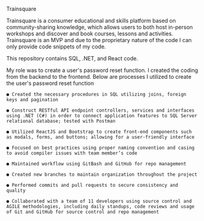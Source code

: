 Trainsquare

Trainsquare is a consumer educational and skills platform based on community-sharing knowledge, which allows users to both host in-person workshops and discover and book courses, lessons and activities.
Trainsquare is an MVP and due to the proprietary nature of the code I can only provide code snippets of my code.

This repository contains SQL, .NET, and React code.

My role was to create a user's password reset function. I created the coding from the backend to the frontend. Below are processes I utilized to create the user's password reset function

    ● Created the necessary procedures in SQL utilizing joins, foreign keys and pagination
    
    ● Construct RESTful API endpoint controllers, services and interfaces using .NET (C#) in order to connect application features to SQL Server relational database; tested with Postman

    ● Utilized ReactJS and Bootstrap to create front-end components such as modals, forms, and buttons; allowing for a user-friendly interface

    ● Focused on best practices using proper naming convention and casing to avoid compiler issues with team member’s code

    ● Maintained workflow using GitBash and GitHub for repo management

    ● Created new branches to maintain organization throughout the project

    ● Performed commits and pull requests to secure consistency and quality

    ● Collaborated with a team of 11 developers using source control and AGILE methodologies, including daily standups, code reviews and usage of Git and GitHub for source control and repo management
